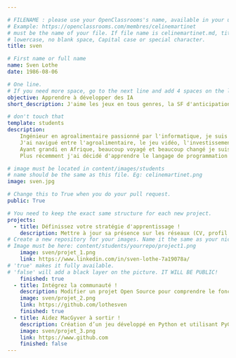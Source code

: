 ```yaml
---

# FILENAME : please use your OpenClassrooms's name, available in your url.
# Example: https://openclassrooms.com/membres/celinemartinet
# must be the name of your file. If file name is celinemartinet.md, title is celinemartinet.
# lowercase, no blank space, Capital case or special character.
title: sven

# First name or full name
name: Sven Lothe
date: 1986-08-06

# One line.
# If you need more space, go to the next line and add 4 spaces on the left, as in 'description'.
objective: Apprendre à développer des IA
short_description: J'aime les jeux en tous genres, la SF d'anticipation et me creuser la tête.

# don't touch that
template: students
description:
    Ingénieur en agroalimentaire passionné par l'informatique, je suis issu d'une famille insérée dans le milieu touristique. 
    J'ai navigué entre l'agroalimentaire, le jeu vidéo, l'investissement associatif et l'écotourisme. 
    Ayant grandi en Afrique, beaucoup voyagé et beaucoup changé je suis très sociable et ouvert d'esprit.
    Plus récemment j'ai décidé d'apprendre le langage de programmation informatique Python pour me spécialiser à terme dans le machine learning.

# image must be located in content/images/students
# name should be the same as this file. Eg: celinemartinet.png
image: sven.jpg

# Change this to True when you do your pull request.
public: True

# You need to keep the exact same structure for each new project.
projects:
  - title: Définissez votre stratégie d'apprentissage !
    description: Mettre à jour sa présence sur les réseaux (CV, profil Linkedin), se mettre dans les bonnes conditions d'un apprenant et organiser un environnement de travail efficace.
# Create a new repository for your images. Name it the same as your nickname and profile picture.
# Image must be here: content/students/yourrepo/project1.png
    image: sven/projet_1.png
    link: https://www.linkedin.com/in/sven-lothe-7a19078a/
# 'true' makes it fully available.
# 'false' will add a black layer on the picture. IT WILL BE PUBLIC!
    finished: true
  - title: Intégrez la communauté !
    description: Modifier un projet Open Source pour comprendre le fonctionnement de Git, de Github et des pull requests. 
    image: sven/projet_2.png
    link: https://github.com/lothesven
    finished: true
  - title: Aidez MacGyver à sortir !
    description: Création d’un jeu développé en Python et utilisant PyGame.
    image: sven/projet_3.png
    link: https://www.github.com
    finished: false
---
```

